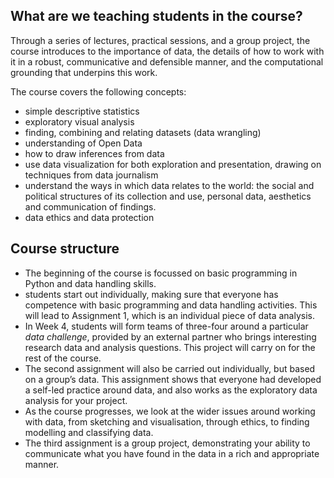 ## What are we teaching students in the course?
Through a series of lectures, practical sessions, and a group project, the course introduces to the importance of data, the details of how to work with it in a robust, communicative and defensible manner, and the computational grounding that underpins this work. 

The course covers the following concepts:

* simple descriptive statistics
* exploratory visual analysis
* finding, combining and relating datasets (data wrangling) 
* understanding of Open Data
* how to draw inferences from data 
* use data visualization for both exploration and presentation, drawing on techniques from data journalism 
* understand the ways in which data relates to the world: the social and political structures of its collection and use, personal data, aesthetics and communication of findings.
* data ethics and data protection

## Course structure

* The beginning of the course is focussed on basic programming in Python and data handling skills.
* students start out individually, making sure that everyone has competence with basic programming and data handling activities. This will lead to Assignment 1, which is an individual piece of data analysis.
* In Week 4, students will form teams of three-four around a particular _data challenge_, provided by an external partner who brings interesting research data and analysis questions. This project will carry on for the rest of the course.
* The second assignment will also be carried out individually, but based on a group’s data. This assignment shows that everyone had developed a self-led practice around data, and also works as the exploratory data analysis for your project.
* As the course progresses, we look at the wider issues around working with data, from sketching and visualisation, through ethics, to finding modelling and classifying data.
* The third assignment is a group project, demonstrating your ability to communicate what you have found in the data in a rich and appropriate manner.
